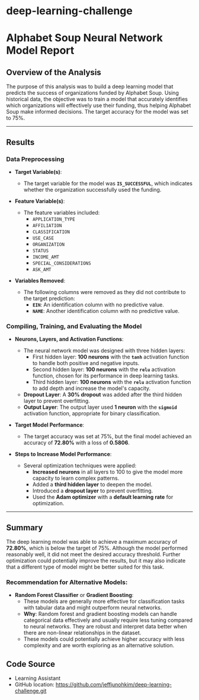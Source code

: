 # deep-learning-challenge

# Alphabet Soup Neural Network Model Report

## Overview of the Analysis
The purpose of this analysis was to build a deep learning model that predicts the success of organizations funded by Alphabet Soup. Using historical data, the objective was to train a model that accurately identifies which organizations will effectively use their funding, thus helping Alphabet Soup make informed decisions. The target accuracy for the model was set to 75%.

---

## Results

### Data Preprocessing

- **Target Variable(s)**:
   - The target variable for the model was **`IS_SUCCESSFUL`**, which indicates whether the organization successfully used the funding.
   
- **Feature Variable(s)**:
   - The feature variables included:
     - `APPLICATION_TYPE`
     - `AFFILIATION`
     - `CLASSIFICATION`
     - `USE_CASE`
     - `ORGANIZATION`
     - `STATUS`
     - `INCOME_AMT`
     - `SPECIAL_CONSIDERATIONS`
     - `ASK_AMT`
   
- **Variables Removed**:
   - The following columns were removed as they did not contribute to the target prediction:
     - **`EIN`**: An identification column with no predictive value.
     - **`NAME`**: Another identification column with no predictive value.

### Compiling, Training, and Evaluating the Model

- **Neurons, Layers, and Activation Functions**:
   - The neural network model was designed with three hidden layers:
     - First hidden layer: **100 neurons** with the **`tanh`** activation function to handle both positive and negative inputs.
     - Second hidden layer: **100 neurons** with the **`relu`** activation function, chosen for its performance in deep learning tasks.
     - Third hidden layer: **100 neurons** with the **`relu`** activation function to add depth and increase the model's capacity.
   - **Dropout Layer**: A **30% dropout** was added after the third hidden layer to prevent overfitting.
   - **Output Layer**: The output layer used **1 neuron** with the **`sigmoid`** activation function, appropriate for binary classification.
   
- **Target Model Performance**:
   - The target accuracy was set at 75%, but the final model achieved an accuracy of **72.80%** with a loss of **0.5806**.
   
- **Steps to Increase Model Performance**:
   - Several optimization techniques were applied:
     - **Increased neurons** in all layers to 100 to give the model more capacity to learn complex patterns.
     - Added a **third hidden layer** to deepen the model.
     - Introduced a **dropout layer** to prevent overfitting.
     - Used the **Adam optimizer** with a **default learning rate** for optimization.

---

## Summary
The deep learning model was able to achieve a maximum accuracy of **72.80%**, which is below the target of 75%. Although the model performed reasonably well, it did not meet the desired accuracy threshold. Further optimization could potentially improve the results, but it may also indicate that a different type of model might be better suited for this task.

### Recommendation for Alternative Models:
- **Random Forest Classifier** or **Gradient Boosting**:
   - These models are generally more effective for classification tasks with tabular data and might outperform neural networks.
   - **Why**: Random forest and gradient boosting models can handle categorical data effectively and usually require less tuning compared to neural networks. They are robust and interpret data better when there are non-linear relationships in the dataset.
   - These models could potentially achieve higher accuracy with less complexity and are worth exploring as an alternative solution.

## Code Source
- Learning Assistant
- GitHub location: https://github.com/jeffjunohkim/deep-learning-challenge.git